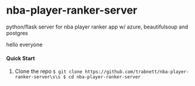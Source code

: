 # nba-player-ranker-server
python/flask server for nba player ranker app w/ azure, beautifulsoup and postgres

hello  everyone


#### Quick Start
1. Clone the repo
``
 $ git clone https://github.com/trabnett/nba-player-ranker-server\s\s
 $ cd nba-player-ranker-server
``
